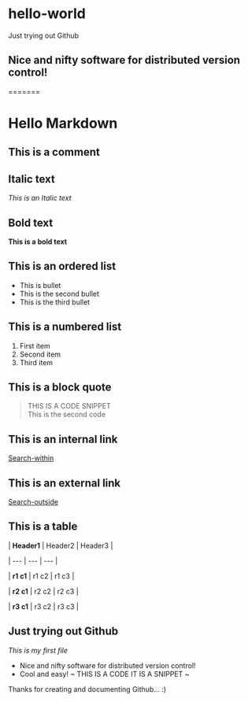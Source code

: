 
# hello-world

Just trying out Github

## Nice and nifty software for distributed version control!

=======
# Hello Markdown

## This is a comment
<!-- This is a comment -->

## Italic text
*This is an Italic text*

## Bold text
**This is a bold text**

## This is an ordered list
- This is bullet
- This is the second bullet
- This is the third bullet

## This is a numbered list
1. First item
2. Second item
8. Third item

## This is a block quote
> THIS IS A CODE SNIPPET  
>This is the second code

## This is an internal link 
[Search-within](HELLO-WORLD/Readme.md/)

## This is an external link
[Search-outside](https://www.google.co.in/)

## This is a table
| **Header1** | Header2  | Header3 |

|  --- | --- | --- |

| **r1 c1** | r1 c2 | r1 c3 |

| **r2 c1** | r2 c2 | r2 c3 | 

| **r3 c1** | r3 c2 | r3 c3 |


## Just trying out Github
*This is my first file*
- Nice and nifty software for distributed version control!
- Cool and easy!
~ THIS IS A CODE
IT IS A SNIPPET ~

Thanks for creating and documenting Github... :)
